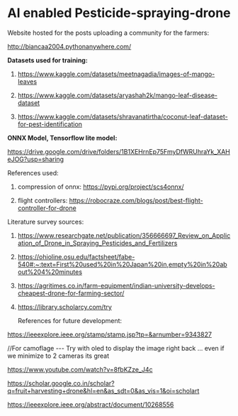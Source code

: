 # AI enabled Pesticide-spraying-drone

Website hosted for the posts uploading a community for the farmers:

http://biancaa2004.pythonanywhere.com/

<b> Datasets used for training:</b>

1.  https://www.kaggle.com/datasets/meetnagadia/images-of-mango-leaves

2.  https://www.kaggle.com/datasets/aryashah2k/mango-leaf-disease-dataset

3.  https://www.kaggle.com/datasets/shravanatirtha/coconut-leaf-dataset-for-pest-identification

<b> ONNX Model, Tensorflow lite model: </b>

https://drive.google.com/drive/folders/1B1XEHrnEp75FmyDfWRUhraYk_XAHeJOG?usp=sharing

References used:

1. compression of onnx: https://pypi.org/project/scs4onnx/
   
3. flight controllers: https://robocraze.com/blogs/post/best-flight-controller-for-drone


Literature survey sources:

1. https://www.researchgate.net/publication/356666697_Review_on_Application_of_Drone_in_Spraying_Pesticides_and_Fertilizers

2. https://ohioline.osu.edu/factsheet/fabe-540#:~:text=First%20used%20in%20Japan%20in,empty%20in%20about%204%20minutes

3. https://agritimes.co.in/farm-equipment/indian-university-develops-cheapest-drone-for-farming-sector/

4. https://library.scholarcy.com/try
   


   References for future development:

https://ieeexplore.ieee.org/stamp/stamp.jsp?tp=&arnumber=9343827

//For camoflage --- Try with oled to display the image right back ... even if we minimize to 2 cameras its great

https://www.youtube.com/watch?v=8fbKZze_J4c

https://scholar.google.co.in/scholar?q=fruit+harvesting+drone&hl=en&as_sdt=0&as_vis=1&oi=scholart

https://ieeexplore.ieee.org/abstract/document/10268556
